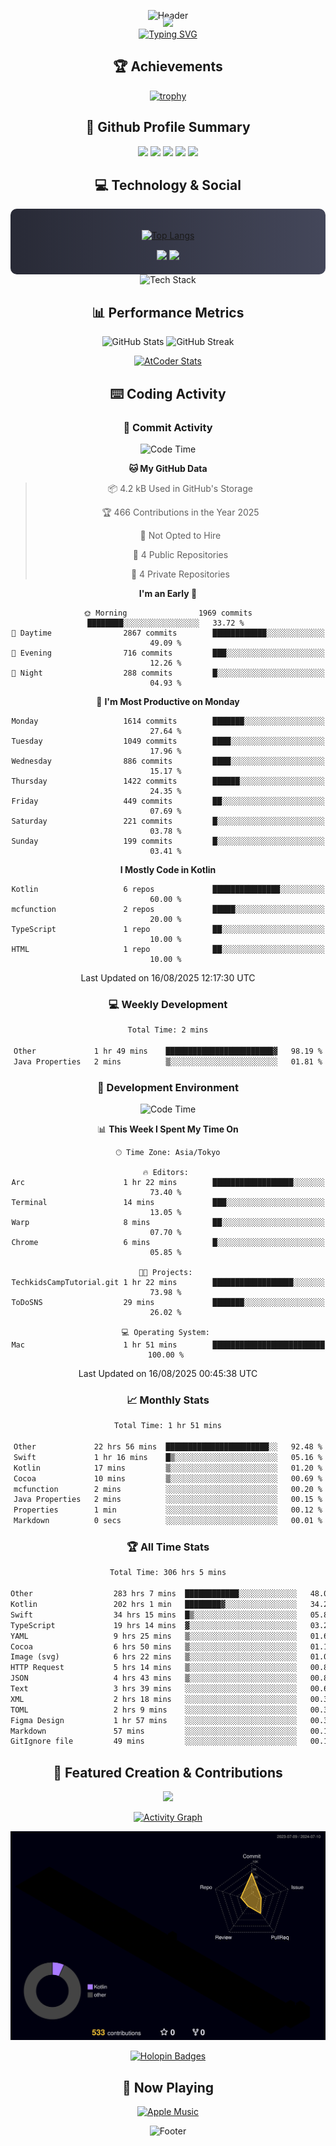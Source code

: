 <div align="center">
  
![Header](https://capsule-render.vercel.app/api?type=waving&color=gradient&customColorList=12&height=300&section=header&text=Welcome%20to%20Batapii's%20Universe&fontSize=50&animation=fadeIn&fontAlignY=40&desc=Android%20Developer%20|%20Kotlin%20LOVE%20)

<div style="margin-top: -20px;">
  <img src="https://readme-typing-svg.herokuapp.com/?lines=Crafting+Android+Experiences;Building+Tomorrow's+Apps+Today;Always+Learning,+Always+Growing&font=Fira%20Code&center=true&width=440&height=45&color=f75c7e&vCenter=true&size=22&pause=1000">
</div>

<a href="https://git.io/typing-svg">
  <img src="https://readme-typing-svg.demolab.com?font=Fira+Code&weight=600&size=28&duration=4000&pause=1000&center=true&vCenter=true&width=800&lines=Hey+there!+I'm+Batapii+%F0%9F%91%8B;Android+Developer+from+Japan+%F0%9F%87%AF%F0%9F%87%B5" alt="Typing SVG" />
</a>

## 🏆 Achievements

[![trophy](https://github-profile-trophy.vercel.app/?username=batapii&theme=onestar&no-frame=true&no-bg=true&column=8&rank=SECRET,SSS,SS,S,AAA,AA,A,B,C,?&margin-w=10&margin-h=10)](https://github.com/ryo-ma/github-profile-trophy)

## 🎯 Github Profile Summary

<div align="center">
  <img src="http://github-profile-summary-cards.vercel.app/api/cards/profile-details?username=batapii&theme=radical" />
  <img src="http://github-profile-summary-cards.vercel.app/api/cards/repos-per-language?username=batapii&theme=radical" />
  <img src="http://github-profile-summary-cards.vercel.app/api/cards/most-commit-language?username=batapii&theme=radical" />
  <img src="http://github-profile-summary-cards.vercel.app/api/cards/stats?username=batapii&theme=radical" />
  <img src="http://github-profile-summary-cards.vercel.app/api/cards/productive-time?username=batapii&theme=radical" />
</div>

## 💻 Technology & Social

<div align="center" style="background: linear-gradient(to right, #282A36, #44475A); padding: 20px; border-radius: 10px;">

[![Top Langs](https://github-readme-stats.vercel.app/api/top-langs/?username=batapii
)](https://github.com/anuraghazra/github-readme-stats)

<div style="margin-top: 15px">
<a href="https://github.com/batapii"><img src="https://img.shields.io/github/followers/batapii?style=for-the-badge&logo=github&label=Follow&color=ff6e96&labelColor=282A36"/></a>
<a href="https://twitter.com/batapii3939"><img src="https://img.shields.io/twitter/follow/batapii?style=for-the-badge&logo=twitter&color=1DA1F2&labelColor=282A36&label= Twitter"/></a>
</div>

</div>

<div align="center">
<img src="https://github-readme-tech-stack.vercel.app/api/cards?title=Tech+Stack&align=center&titleAlign=center&fontSize=20&lineHeight=10&lineCount=4&theme=github_dark&width=800&bg=%230D1117&badge=%23161B22&border=%2321262D&titleColor=%2358A6FF&line1=kotlin%2Ckotlin%2C0095D5%3Bandroid%2Candroid%2C00ff00%3Bjetpackcompose%2Cjetpack%2C4285F4%3B&line2=swift%2Cswift%2CFA7343%3Bfirebase%2Cfirebase%2CFFCA28%3Bgithub%2Cgithub%2C181717%3B&line3=typescript%2Ctypescript%2C3178C6%3Bgraphql%2Cgraphql%2CE10098%3Bsupabase%2Csupabase%2C3FCF8E%3B&line4=gradle%2Cgradle%2C02303A%3Bgitkraken%2Cgitkraken%2C179287%3Bpostman%2Cpostman%2CFF6C37%3B" alt="Tech Stack" />
</div>



## 📊 Performance Metrics

<div align="center">

![GitHub Stats](https://github-readme-stats.vercel.app/api?username=batapii&show_icons=true&theme=radical&hide_border=true&bg_color=0D1117)
![GitHub Streak](https://github-readme-streak-stats.herokuapp.com/?user=batapii&theme=radical&hide_border=true&background=0D1117)

[![AtCoder Stats](https://atcoder-readme-stats.vercel.app/stats/batapii3939?theme=dark&show_history=5&width=495)](https://github.com/iwbc-mzk/atcoder-readme-stats)

</div>

## ⌨️ Coding Activity

### 🌟 Commit Activity
<!--START_SECTION:commit-stats-->
![Code Time](http://img.shields.io/badge/Code%20Time-594%20hrs%2034%20mins-blue)

**🐱 My GitHub Data** 

> 📦 4.2 kB Used in GitHub's Storage 
 > 
> 🏆 466 Contributions in the Year 2025
 > 
> 🚫 Not Opted to Hire
 > 
> 📜 4 Public Repositories 
 > 
> 🔑 4 Private Repositories 
 > 
**I'm an Early 🐤** 

```text
🌞 Morning                1969 commits        ████████░░░░░░░░░░░░░░░░░   33.72 % 
🌆 Daytime                2867 commits        ████████████░░░░░░░░░░░░░   49.09 % 
🌃 Evening                716 commits         ███░░░░░░░░░░░░░░░░░░░░░░   12.26 % 
🌙 Night                  288 commits         █░░░░░░░░░░░░░░░░░░░░░░░░   04.93 % 
```
📅 **I'm Most Productive on Monday** 

```text
Monday                   1614 commits        ███████░░░░░░░░░░░░░░░░░░   27.64 % 
Tuesday                  1049 commits        ████░░░░░░░░░░░░░░░░░░░░░   17.96 % 
Wednesday                886 commits         ████░░░░░░░░░░░░░░░░░░░░░   15.17 % 
Thursday                 1422 commits        ██████░░░░░░░░░░░░░░░░░░░   24.35 % 
Friday                   449 commits         ██░░░░░░░░░░░░░░░░░░░░░░░   07.69 % 
Saturday                 221 commits         █░░░░░░░░░░░░░░░░░░░░░░░░   03.78 % 
Sunday                   199 commits         █░░░░░░░░░░░░░░░░░░░░░░░░   03.41 % 
```


**I Mostly Code in Kotlin** 

```text
Kotlin                   6 repos             ███████████████░░░░░░░░░░   60.00 % 
mcfunction               2 repos             █████░░░░░░░░░░░░░░░░░░░░   20.00 % 
TypeScript               1 repo              ██░░░░░░░░░░░░░░░░░░░░░░░   10.00 % 
HTML                     1 repo              ██░░░░░░░░░░░░░░░░░░░░░░░   10.00 % 
```




 Last Updated on 16/08/2025 12:17:30 UTC
<!--END_SECTION:commit-stats-->

### 💻 Weekly Development
<!--START_SECTION:wakatime-->

```txt
Total Time: 2 mins

Other             1 hr 49 mins    ████████████████████████▓   98.19 %
Java Properties   2 mins          ▒░░░░░░░░░░░░░░░░░░░░░░░░   01.81 %
```

<!--END_SECTION:wakatime-->

### 🔨 Development Environment
<!--START_SECTION:dev-stats-->
![Code Time](http://img.shields.io/badge/Code%20Time-590%20hrs%2059%20mins-blue)

📊 **This Week I Spent My Time On** 

```text
🕑︎ Time Zone: Asia/Tokyo

🔥 Editors: 
Arc                      1 hr 22 mins        ██████████████████░░░░░░░   73.40 % 
Terminal                 14 mins             ███░░░░░░░░░░░░░░░░░░░░░░   13.05 % 
Warp                     8 mins              ██░░░░░░░░░░░░░░░░░░░░░░░   07.70 % 
Chrome                   6 mins              █░░░░░░░░░░░░░░░░░░░░░░░░   05.85 % 

🐱‍💻 Projects: 
TechkidsCampTutorial.git 1 hr 22 mins        ██████████████████░░░░░░░   73.98 % 
ToDoSNS                  29 mins             ███████░░░░░░░░░░░░░░░░░░   26.02 % 

💻 Operating System: 
Mac                      1 hr 51 mins        █████████████████████████   100.00 % 
```


 Last Updated on 16/08/2025 00:45:38 UTC
<!--END_SECTION:dev-stats-->

### 📈 Monthly Stats
<!--START_SECTION:wakamonth-->

```txt
Total Time: 1 hr 51 mins

Other             22 hrs 56 mins  ███████████████████████░░   92.48 %
Swift             1 hr 16 mins    █▒░░░░░░░░░░░░░░░░░░░░░░░   05.16 %
Kotlin            17 mins         ▒░░░░░░░░░░░░░░░░░░░░░░░░   01.20 %
Cocoa             10 mins         ▒░░░░░░░░░░░░░░░░░░░░░░░░   00.69 %
mcfunction        2 mins          ░░░░░░░░░░░░░░░░░░░░░░░░░   00.20 %
Java Properties   2 mins          ░░░░░░░░░░░░░░░░░░░░░░░░░   00.15 %
Properties        1 min           ░░░░░░░░░░░░░░░░░░░░░░░░░   00.12 %
Markdown          0 secs          ░░░░░░░░░░░░░░░░░░░░░░░░░   00.01 %
```

<!--END_SECTION:wakamonth-->

### 🏆 All Time Stats
<!--START_SECTION:wakaalltime-->

```txt
Total Time: 306 hrs 5 mins

Other                  283 hrs 7 mins  ████████████░░░░░░░░░░░░░   48.05 %
Kotlin                 202 hrs 1 min   ████████▓░░░░░░░░░░░░░░░░   34.29 %
Swift                  34 hrs 15 mins  █▒░░░░░░░░░░░░░░░░░░░░░░░   05.81 %
TypeScript             19 hrs 14 mins  ▓░░░░░░░░░░░░░░░░░░░░░░░░   03.27 %
YAML                   9 hrs 25 mins   ▒░░░░░░░░░░░░░░░░░░░░░░░░   01.60 %
Cocoa                  6 hrs 50 mins   ▒░░░░░░░░░░░░░░░░░░░░░░░░   01.16 %
Image (svg)            6 hrs 22 mins   ▒░░░░░░░░░░░░░░░░░░░░░░░░   01.08 %
HTTP Request           5 hrs 14 mins   ▒░░░░░░░░░░░░░░░░░░░░░░░░   00.89 %
JSON                   4 hrs 43 mins   ▒░░░░░░░░░░░░░░░░░░░░░░░░   00.80 %
Text                   3 hrs 39 mins   ░░░░░░░░░░░░░░░░░░░░░░░░░   00.62 %
XML                    2 hrs 18 mins   ░░░░░░░░░░░░░░░░░░░░░░░░░   00.39 %
TOML                   2 hrs 9 mins    ░░░░░░░░░░░░░░░░░░░░░░░░░   00.37 %
Figma Design           1 hr 57 mins    ░░░░░░░░░░░░░░░░░░░░░░░░░   00.33 %
Markdown               57 mins         ░░░░░░░░░░░░░░░░░░░░░░░░░   00.16 %
GitIgnore file         49 mins         ░░░░░░░░░░░░░░░░░░░░░░░░░   00.14 %
```

<!--END_SECTION:wakaalltime-->


## 🌟 Featured Creation & Contributions

<div align="center">
  <a href="https://github.com/batapii/ToDoSNS">
    <img src="https://github-readme-stats.vercel.app/api/pin/?username=batapii&repo=ToDoSNS&theme=radical&hide_border=true&bg_color=0D1117" />
  </a>

[![Activity Graph](https://github-readme-activity-graph.vercel.app/graph?username=batapii&custom_title=Contribution%20Graph&hide_border=true&theme=radical&bg_color=0D1117)](https://github.com/ashutosh00710/github-readme-activity-graph)

![3D Contrib](./profile-3d-contrib/profile-night-rainbow.svg)

[![Holopin Badges](https://holopin.me/batapii)](https://holopin.io/@batapii)

</div>

## 🎵 Now Playing

<div align="center">
  
[![Apple Music](https://music-profile.rayriffy.com/theme/dark.svg?uid=001005.6598667d2ffd4a10a4f429edd0ba24c4.1156)](https://github.com/rayriffy/apple-music-github-profile)

</div>

![Footer](https://capsule-render.vercel.app/api?type=waving&color=gradient&customColorList=12&height=100&section=footer)

</div>
